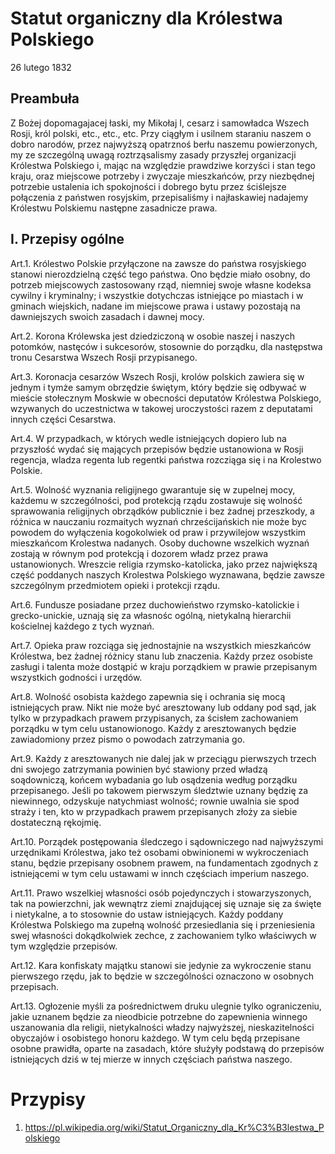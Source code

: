 # Statut organiczny dla Królestwa Polskiego
26 lutego 1832

## Preambuła

  Z Bożej dopomagajacej łaski, my Mikołaj I, cesarz i samowładca Wszech Rosji, król polski, etc., etc., etc. Przy ciągłym i usilnem staraniu naszem o dobro narodów, przez najwyższą opatrznoś berłu naszemu powierzonych, my ze szczególną uwagą roztrząsalismy zasady przyszłej organizacji Królestwa Polskiego i, mając na względzie prawdziwe korzyści i stan tego kraju, oraz miejscowe potrzeby i zwyczaje mieszkańców, przy niezbędnej potrzebie ustalenia ich spokojności i dobrego bytu przez ściślejsze połączenia z państwen rosyjskim, przepisaliśmy i najłaskawiej nadajemy Królestwu Polskiemu następne zasadnicze prawa.
  
## I. Przepisy ogólne

Art.1. Królestwo Polskie przyłączone na zawsze do państwa rosyjskiego stanowi nierozdzielną część tego państwa. Ono będzie miało osobny, do potrzeb miejscowych zastosowany rząd, niemniej swoje własne kodeksa cywilny i kryminalny; i wszystkie dotychczas istniejące po miastach i w gminach wiejskich, nadane im miejscowe prawa i ustawy pozostają na dawniejszych swoich zasadach i dawnej mocy.

Art.2. Korona Królewska jest dziedziczoną w osobie naszej i naszych potomków, nastęców i sukcesorów, stosownie do porządku, dla następstwa tronu Cesarstwa Wszech Rosji przypisanego.

Art.3. Koronacja cesarzów Wszech Rosji, krolów polskich zawiera się w jednym i tymże samym obrzędzie świętym, który będzie się odbywać w mieście stołecznym Moskwie w obecności deputatów Królestwa Polskiego, wzywanych do uczestnictwa w takowej uroczystości razem z deputatami innych części Cesarstwa.

Art.4. W przypadkach, w których wedle istniejących dopiero lub na przyszłość wydać się mających przepisów będzie ustanowiona w Rosji regencja, wladza regenta lub regentki państwa rozcziąga się i na Krolestwo Polskie.

Art.5. Wolność wyznania religijnego gwarantuje się w zupelnej mocy, każdemu w szczególności, pod protekcją rządu zostawuje się wolność sprawowania religijnych obrządków publicznie i bez żadnej przeszkody, a różnica w nauczaniu rozmaitych wyznań chrześcijańskich nie może byc powodem do wyłączenia kogokolwiek od praw i przywilejow wszystkim mieszkańcom Krolestwa nadanych. Osoby duchowne wszelkich wyznań zostają w równym pod protekcją i dozorem władz przez prawa ustanowionych. Wreszcie religia rzymsko-katolicka, jako przez największą część poddanych naszych Krolestwa Polskiego wyznawana, będzie zawsze szczególnym przedmiotem opieki i protekcji rządu.

Art.6. Fundusze posiadane przez duchowieństwo rzymsko-katolickie i grecko-unickie, uznają się za własnośc ogólną, nietykalną hierarchii kościelnej każdego z tych wyznań.

Art.7. Opieka praw rozciąga się jednostajnie na wszystkich mieszkańców Królestwa, bez żadnej różnicy stanu lub znaczenia. Każdy przez osobiste zasługi i talenta może dostąpić w kraju porządkiem w prawie przepisanym wszystkich godności i urzędów.

Art.8. Wolność osobista każdego zapewnia się i ochrania się mocą istniejących praw. Nikt nie może być aresztowany lub oddany pod sąd, jak tylko w przypadkach prawem przypisanych, za ścisłem zachowaniem porządku w tym celu ustanowionogo. Każdy z aresztowanych będzie zawiadomiony przez pismo o powodach zatrzymania go.

Art.9. Każdy z aresztowanych nie dalej jak w przeciągu pierwszych trzech dni swojego zatrzymania powinien być stawiony przed władzą soądowniczą, końcem wybadania go lub osądzenia według porządku przepisanego. Jeśli po takowem pierwszym śledztwie uznany będzię za niewinnego, odzyskuje natychmiast wolność; rownie uwalnia sie spod straży i ten, kto w przypadkach prawem przepisanych złoży za siebie dostateczną rękojmię.

Art.10. Porządek postępowania śledczego i sądowniczego nad najwyższymi urzędnikami Królestwa, jako też osobami obwinionemi w wykroczeniach stanu, będzie przepisany osobnem prawem, na fundamentach zgodnych z istniejącemi w tym celu ustawami w innch częściach imperium naszego.

Art.11. Prawo wszelkiej własności osób pojedynczych i stowarzyszonych, tak na powierzchni, jak wewnątrz ziemi znajdującej się uznaje się za święte i nietykalne, a to stosownie do ustaw istniejących. Każdy poddany Królestwa Polskiego ma zupełną wolność przesiedlania się i przeniesienia swej własności dokądkolwiek zechce, z zachowaniem tylko właściwych w tym względzie przepisów.

Art.12. Kara konfiskaty majątku stanowi sie jedynie za wykroczenie stanu pierwszego rzędu, jak to będzie w szczególności oznaczono w osobnych przepisach.

Art.13. Ogłozenie myśli za pośrednictwem druku ulegnie tylko ograniczeniu, jakie uznanem będzie za nieodbicie potrzebne do zapewnienia winnego uszanowania dla religii, nietykalności władzy najwyższej, nieskazitelności obyczajów i osobistego honoru każdego. W tym celu będą przepisane osobne prawidła, oparte na zasadach, które służyły podstawą do przepisów istniejących dziś w tej mierze w innych częściach państwa naszego.

# Przypisy

1. https://pl.wikipedia.org/wiki/Statut_Organiczny_dla_Kr%C3%B3lestwa_Polskiego
